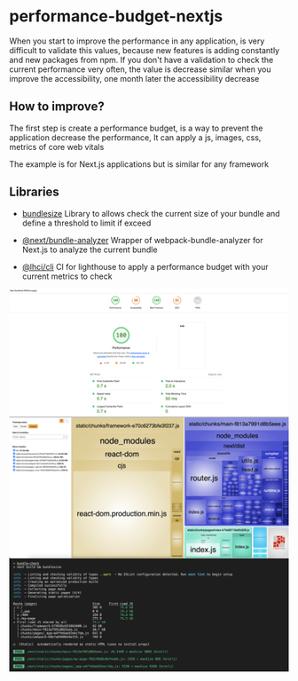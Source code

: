 # performance-budget-nextjs

When you start to improve the performance in any application, is very difficult to validate this values, because new features is adding constantly and new packages from npm. If you don't have a validation to check the current performance very often, the value is decrease similar when you improve the accessibility, one month later the accessibility decrease

## How to improve?

The first step is create a performance budget, is a way to prevent the application decrease the performance, It can apply a js, images, css, metrics of core web vitals

The example is for Next.js applications but is similar for any framework 

## Libraries

- [bundlesize](https://www.npmjs.com/package/bundlesize) Library to allows check the current size of your bundle and define a threshold to limit if exceed

- [@next/bundle-analyzer](https://www.npmjs.com/package/@next/bundle-analyzer) Wrapper of webpack-bundle-analyzer for Next.js to analyze the current bundle

- [@lhci/cli](https://www.npmjs.com/package/@lhci/cli) CI for lighthouse to apply a performance budget with your current metrics to check


<div style="display:flex; align-items:center">
  <img src="https://github.com/mtorre4580/performance-budget-nextjs/blob/main/lighthouse.png" alt="lighthouse" />
</div>


<div style="display:flex; align-items:center">
  <img src="https://github.com/mtorre4580/performance-budget-nextjs/blob/main/bundle-analyzer.png" alt="bundle-analyzer" />
</div>


<div style="display:flex; align-items:center">
  <img src="https://github.com/mtorre4580/performance-budget-nextjs/blob/main/bundle-check.png" alt="bundle-check" />
</div>
